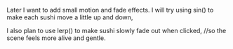 
Later I want to add small motion and fade effects.
I will try using sin() to make each sushi move a little up and down,

I also plan to use lerp() to make sushi slowly fade out when clicked,
//so the scene feels more alive and gentle.